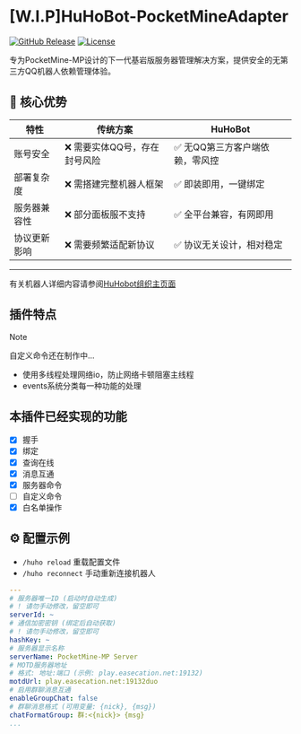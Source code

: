 # [W.I.P]HuHoBot-PocketMineAdapter
[![GitHub Release](https://img.shields.io/github/v/release/Sunch233/HuHoBot-PocketMineAdapter?style=for-the-badge)](https://github.com/Sunch233/HuHoBot-PocketMineAdapter/releases)
[![License](https://img.shields.io/github/license/Sunch233/HuHoBot-PocketMineAdapter?style=for-the-badge)](https://github.com/Sunch233/HuHoBot-PocketMineAdapter/blob/main/LICENSE)

专为PocketMine-MP设计的下一代基岩版服务器管理解决方案，提供安全的无第三方QQ机器人依赖管理体验。

## 🌟 核心优势

| 特性     | 传统方案             | HuHoBot           |
|--------|------------------|-------------------|
| 账号安全   | ❌ 需要实体QQ号，存在封号风险 | ✅ 无QQ第三方客户端依赖，零风控 |
| 部署复杂度  | ❌ 需搭建完整机器人框架     | ✅ 即装即用，一键绑定       |
| 服务器兼容性 | ❌ 部分面板服不支持       | ✅ 全平台兼容，有网即用      |
| 协议更新影响 | ❌ 需要频繁适配新协议      | ✅ 协议无关设计，相对稳定     |
****
有关机器人详细内容请参阅[HuHobot组织主页面](https://github.com/HuHoBot/)

## 插件特点
> [!NOTE]  
> 自定义命令还在制作中...
> 
- 使用多线程处理网络io，防止网络卡顿阻塞主线程
- events系统分类每一种功能的处理

## 本插件已经实现的功能
- [x] 握手
- [x] 绑定
- [x] 查询在线
- [x] 消息互通
- [x] 服务器命令
- [ ] 自定义命令
- [x] 白名单操作

## ⚙️ 配置示例
- `/huho reload` 重载配置文件
- `/huho reconnect` 手动重新连接机器人


```yaml
---
# 服务器唯一ID (启动时自动生成)
# ! 请勿手动修改，留空即可
serverId: ~
# 通信加密密钥 (绑定后自动获取)
# ! 请勿手动修改，留空即可
hashKey: ~
# 服务器显示名称
serverName: PocketMine-MP Server
# MOTD服务器地址
# 格式: 地址:端口 (示例: play.easecation.net:19132)
motdUrl: play.easecation.net:19132duo
# 启用群聊消息互通
enableGroupChat: false
# 群聊消息格式 (可用变量: {nick}, {msg})
chatFormatGroup: 群:<{nick}> {msg}
...

```
